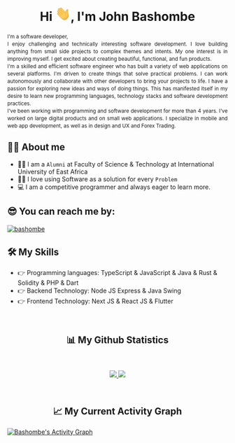 <div align="center">
<h1 align="center">Hi <img width="35" src="https://github.com/1999AZZAR/1999AZZAR/blob/main/resources/img/waving.gif">, I'm John Bashombe</h1>
  <p align="justify">
  <small>
  I'm a software developer, <br/> 
  I enjoy challenging and technically interesting software development.
  I love building anything from small side projects to complex themes and intents. My one interest is in improving myself. I get excited about creating beautiful, functional, and fun products. <br/>
  I'm a skilled and efficient software engineer who has built a variety of web applications on several platforms. I'm driven to create things that solve practical problems. I can work autonomously and collaborate with other developers to bring your projects to life.
  I have a passion for exploring new ideas and ways of doing things. This has manifested itself in my desire to learn new programming languages, technology stacks and software development practices. <br/>
  I've been working with programming and software development for more than 4 years. I've worked on large digital products and on small web applications. I specialize in mobile and web app development, as well as in design and UX and Forex Trading.
  </small>
</p>
</div>

## :sassy_man:  About me
- :student: I am a `Alumni` at Faculty of Science & Technology at International University of East Africa
- :technologist: I love using Software as a solution for every `Problem`
- :computer: I am a competitive programmer and always eager to learn more.

<div>
    <h2 align="left">😎 You can reach me by:</h2>
    <p align="left">
      <a href="https://mailto:ntavigwabashombe@gmail.com" target="blank"><img align="center"
         src="https://img.shields.io/badge/gmail-EA4335.svg?style=for-the-badge&logo=gmail&logoColor=white"
         alt="bashombe" height="30"/></a>
    </p>
</div>


## 🛠️ My Skills

- 👉 Programming languages: TypeScript & JavaScript & Java & Rust & Solidity & PHP & Dart
- 👉 Backend Technology: Node JS Express & Java Swing
- 👉 Frontend Technology: Next JS & React JS & Flutter

<br/>

  <div>
    <h2 align="center"> 📊 My Github Statistics </h2>
      <br/>
        <p align="center">
          <a href="https://github.com/JohnBashombe/">
          <img width="49.5%" src="https://github-readme-stats.vercel.app/api?username=JohnBashombe&show_icons=true&theme=gruvbox&hide_border=true" />
          <img width="49.5%" src="https://github-readme-streak-stats.herokuapp.com/?user=JohnBashombe&theme=gruvbox&hide_border=true" />
          </a>
       </p>
     <br>
  </div>    

<div>
  <h2 align="center"> 📈 My Current Activity Graph </h2>
<a href="https://github.com/JohnBashombe"><img alt="Bashombe's Activity Graph" src="https://activity-graph.herokuapp.com/graph/?username=JohnBashombe&bg_color=000&color=fff&line=00E676&point=fff&hide_border=true" /></a>
</div>
